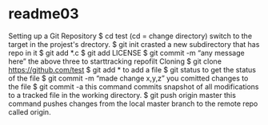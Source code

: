 # readme03
Setting up a Git Repository
$ cd test (cd = change directory) switch to the target in the projest's drectory.
$ git init crasted a new subdirectory that has repo in it
$ git add *.c
$ git add LICENSE
$ git commit -m “any message here”  the above three to starttracking repofilt
Cloning
$ git clone https://github.com/test
$ git add * to add a file 
$ git status to get the status of the file
$ git commit -m “made change x,y,z” you comitted changes to the file
$ git commit -a this command commits snapshot of all modifications to a tracked file in the working directory.
$ git push origin master this command pushes changes from the local master branch to the remote repo called origin.
